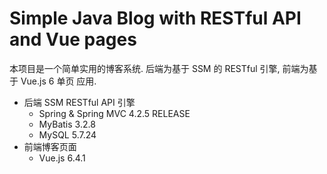 # Simple Java Blog with RESTful API and Vue pages

本项目是一个简单实用的博客系统. 后端为基于 SSM 的 RESTful 引擎, 前端为基于 Vue.js 6 单页
应用.

+ 后端 SSM RESTful API 引擎
    + Spring & Spring MVC 4.2.5 RELEASE
    + MyBatis 3.2.8
    + MySQL 5.7.24
+ 前端博客页面
    + Vue.js 6.4.1
